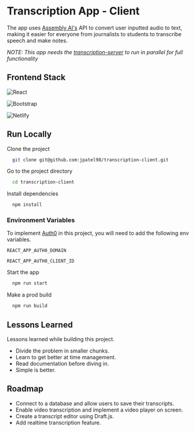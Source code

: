 # Transcription App - Client

The app uses [Assembly AI's](https://www.assemblyai.com/) API to convert user inputted audio to text, making it easier for everyone from journalists to students to transcribe speech and make notes.

*NOTE: This app needs the [transcription-server](https://github.com/jpatel98/transcription-server) to run in parallel for full functionality*

## Frontend Stack

![React](https://img.shields.io/badge/react-%2320232a.svg?style=for-the-badge&logo=react&logoColor=%2361DAFB)

![Bootstrap](https://img.shields.io/badge/bootstrap-%23563D7C.svg?style=for-the-badge&logo=bootstrap&logoColor=white)

![Netlify](https://img.shields.io/badge/netlify-%23000000.svg?style=for-the-badge&logo=netlify&logoColor=#00C7B7)

## Run Locally

Clone the project

```bash
  git clone git@github.com:jpatel98/transcription-client.git
```

Go to the project directory

```bash
  cd transcription-client
```

Install dependencies

```bash
  npm install
```
### Environment Variables

To implement [Auth0](https://auth0.com/docs/quickstart/spa/react/01-login) in this project, you will need to add the following env variables.

`REACT_APP_AUTH0_DOMAIN`

`REACT_APP_AUTH0_CLIENT_ID`

Start the app

```bash
  npm run start
```

Make a prod build

```bash
  npm run build
```
## Lessons Learned

Lessons learned while building this project.
- Divide the problem in smaller chunks.
- Learn to get better at time management.
- Read documentation before diving in.
- Simple is better.


## Roadmap

- Connect to a database and allow users to save their transcripts.
- Enable video transcription and implement a video player on screen.
- Create a transcript editor using Draft.js.
- Add realtime transcription feature.


